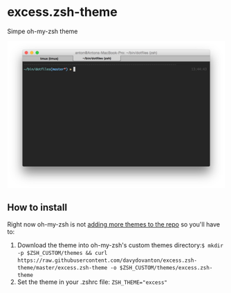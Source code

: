 # excess.zsh-theme
Simpe oh-my-zsh theme

![screenshot](https://raw.githubusercontent.com/davydovanton/excess.zsh-theme/master/themescreen.jpg)

## How to install

Right now oh-my-zsh is not [adding more themes to the repo](https://github.com/robbyrussell/oh-my-zsh#dont-send-us-your-theme-for-now) so you'll have to:

1. Download the theme into oh-my-zsh's custom themes directory:`$ mkdir -p $ZSH_CUSTOM/themes && curl https://raw.githubusercontent.com/davydovanton/excess.zsh-theme/master/excess.zsh-theme -o $ZSH_CUSTOM/themes/excess.zsh-theme`
2. Set the theme in your .zshrc file: `ZSH_THEME="excess"`
